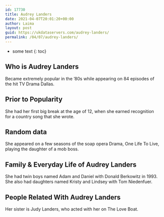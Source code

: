 ```yaml
---
id: 17730
title: Audrey Landers
date: 2021-04-07T20:01:20+00:00
author: Laima
layout: post
guid: https://ukdataservers.com/audrey-landers/
permalink: /04/07/audrey-landers/
---
```


* some text
{: toc}


## Who is Audrey Landers
                  
                  
                  
Became extremely popular in the &#8217;80s while appearing on 84 episodes of the hit TV Drama Dallas.
                  
              
            
              
            
                
                
                
## Prior to Popularity
                  
                  
                  
She had her first big break at the age of 12, when she earned recognition for a country song that she wrote.
                  
              
            
              
            
                
                
                
## Random data
                  
                  
                  
She appeared on a few seasons of the soap opera Drama, One Life To Live, playing the daughter of a mob boss.
                  
              
            
              
            
                
                
                
## Family & Everyday Life of Audrey Landers
                  
                  
                  
She had twin boys named Adam and Daniel with Donald Berkowitz in 1993. She also had daughters named Kristy and Lindsey with Tom Niedenfuer.
                  
              
            
              
            
                
                
                
## People Related With Audrey Landers
                  
                  
                  
Her sister is Judy Landers, who acted with her on The Love Boat.
                  
              
            
              
            
                
              
            
              
              
            
            
              
            
          
          
          